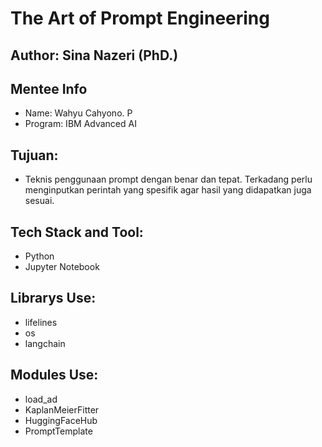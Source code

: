 # The Art of Prompt Engineering

## Author: Sina Nazeri (PhD.)	

## Mentee Info
- Name: Wahyu Cahyono. P
- Program: IBM Advanced AI

## Tujuan:
- Teknis penggunaan prompt dengan benar dan tepat. Terkadang perlu menginputkan perintah yang spesifik agar hasil yang didapatkan juga sesuai.

## Tech Stack and Tool:
- Python
- Jupyter Notebook

## Librarys Use:
- lifelines
- os
- langchain

## Modules Use:
- load_ad
- KaplanMeierFitter
- HuggingFaceHub
- PromptTemplate
